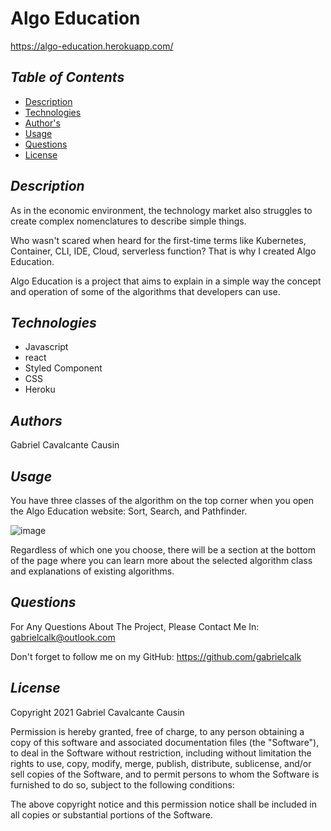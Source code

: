 # Algo Education
https://algo-education.herokuapp.com/

## *Table of Contents*
- [Description](#description)
- [Technologies](#technologies)
- [Author's](#authors)
- [Usage](#usage)
- [Questions](#questions)
- [License](#license)


## *Description*
As in the economic environment, the technology market also struggles to create complex nomenclatures to describe simple things.

Who wasn't scared when heard for the first-time terms like Kubernetes, Container, CLI, IDE, Cloud, serverless function? That is why I created Algo Education.

Algo Education is a project that aims to explain in a simple way the concept and operation of some of the algorithms that developers can use.


## *Technologies*
- Javascript
- react
- Styled Component
- CSS
- Heroku


## *Authors*
Gabriel Cavalcante Causin


## *Usage*
You have three classes of the algorithm on the top corner when you open the Algo Education website: Sort, Search, and Pathfinder.

![image](https://user-images.githubusercontent.com/89816900/151442651-0d4a2412-2e78-4dc6-8169-4bba6099db56.png)

Regardless of which one you choose, there will be a section at the bottom of the page where you can learn more about the selected algorithm class and explanations of existing algorithms.

## *Questions*
For Any Questions About The Project, Please Contact Me In:
gabrielcalk@outlook.com

Don't forget to follow me on my GitHub: https://github.com/gabrielcalk


## *License*
Copyright 2021 Gabriel Cavalcante Causin

Permission is hereby granted, free of charge, to any person obtaining a copy of this software and associated documentation files (the "Software"), to deal in the Software without restriction, including without limitation the rights to use, copy, modify, merge, publish, distribute, sublicense, and/or sell copies of the Software, and to permit persons to whom the Software is furnished to do so, subject to the following conditions:

The above copyright notice and this permission notice shall be included in all copies or substantial portions of the Software.
